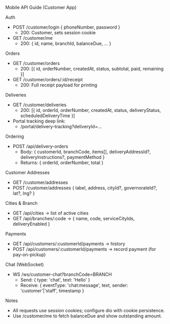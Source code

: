 Mobile API Guide (Customer App)

Auth
- POST /customer/login { phoneNumber, password }
  - 200: Customer, sets session cookie
- GET /customer/me
  - 200: { id, name, branchId, balanceDue, ... }

Orders
- GET /customer/orders
  - 200: [{ id, orderNumber, createdAt, status, subtotal, paid, remaining }]
- GET /customer/orders/:id/receipt
  - 200: Full receipt payload for printing

Deliveries
- GET /customer/deliveries
  - 200: [{ id, orderId, orderNumber, createdAt, status, deliveryStatus, scheduledDeliveryTime }]
- Portal tracking deep link:
  - /portal/delivery-tracking?deliveryId=...

Ordering
- POST /api/delivery-orders
  - Body: { customerId, branchCode, items[], deliveryAddressId?, deliveryInstructions?, paymentMethod }
  - Returns: { orderId, orderNumber, total }

Customer Addresses
- GET /customer/addresses
- POST /customer/addresses { label, address, cityId?, governorateId?, lat?, lng? }

Cities & Branch
- GET /api/cities → list of active cities
- GET /api/branches/:code → { name, code, serviceCityIds, deliveryEnabled }

Payments
- GET /api/customers/:customerId/payments → history
- POST /api/customers/:customerId/payments → record payment (for pay-on-pickup)

Chat (WebSocket)
- WS /ws/customer-chat?branchCode=BRANCH
  - Send: { type: 'chat', text: 'Hello' }
  - Receive: { eventType: 'chat:message', text, sender: 'customer'|'staff', timestamp }

Notes
- All requests use session cookies; configure dio with cookie persistence.
- Use /customer/me to fetch balanceDue and show outstanding amount.

